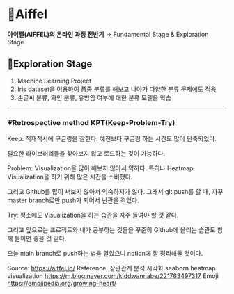# 🏫Aiffel
<b>아이펠(AIFFEL)의 온라인 과정 전반기</b> → Fundamental Stage & Exploration Stage


## 🧭Exploration Stage
1. Machine Learning Project
2. Iris dataset을 이용하여 품종 분류를 해보고 나아가 다양한 분류 문제에도 적용
3. 손글씨 분류, 와인 분류, 유방암 여부에 대한 분류 모델을 학습

----
### 💗Retrospective method KPT(Keep-Problem-Try)
Keep: 적재적시에 구글링을 잘한다. 예전보다 구글링 하는 시간도 많이 단축되었다.


필요한 라이브러리들을 찾아보지 않고 로드하는 것이 가능하다.


Problem: Visualization을 많이 해보지 않아서 약하다. 특히나 Heatmap Visualization을 하기 위해 많은 시간을 소비했다.


그리고 Github를 많이 써보지 않아서 익숙하지가 않다. 그래서 git push를 할 때, 자꾸 master branch로만 push가 되어서 난관을 겪었다.


Try: 평소에도 Visualization을 하는 습관을 자주 들여야 할 것 같다. 

그리고 앞으로는 프로젝트와 내가 공부하는 것들을 꾸준히 Github에 올리는 습관도 함께 들이면 좋을 것 같다. 

오늘 main branch로 push하는 법을 알았으니 notion에 잘 정리해둘 것이다.


Source: <https://aiffel.io/>
Reference: 상관관계 분석 시각화 seaborn heatmap visualization <https://m.blog.naver.com/kiddwannabe/221763497317>
Emoji <https://emojipedia.org/growing-heart/>
